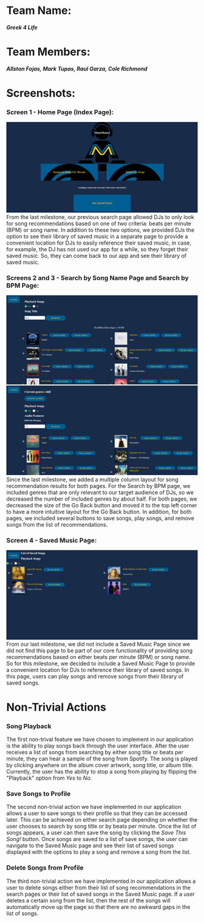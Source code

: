 # Team Name: 
___Greek 4 Life___

# Team Members: 
___Allston Fojas, Mark Tupas, Raul Garza, Cole Richmond___

# Screenshots:
### Screen 1 - Home Page (Index Page):
![Screenshot](/milestone4_pics/index.JPG)
From the last milestone, our previous search page allowed DJs to only look for song recommendations based on one of two criteria: beats per minute (BPM) or song name. In addition to these two options, we provided DJs the option to see their library of saved music in a separate page to provide a convenient location for DJs to easily reference their saved music, in case, for example, the DJ has not used our app for a while, so they forget their saved music. So, they can come back to our app and see their library of saved music.

### Screens 2 and 3 - Search by Song Name Page and Search by BPM Page:
![Screenshot](/milestone4_pics/search_by_song.JPG)
![Screenshot](/milestone4_pics/search_by_bpm.JPG)
Since the last milestone, we added a multiple column layout for song recommendation results for both pages. For the Search by BPM page, we included genres that are only relevant to our target audience of DJs, so we decreased the number of included genres by about half. For both pages, we decreased the size of the Go Back button and moved it to the top left corner to have a more intuitive layout for the Go Back button. In addition, for both pages, we included several buttons to save songs, play songs, and remove songs from the list of recommendations.

### Screen 4 - Saved Music Page:
![Screenshot](/milestone4_pics/saved_music.JPG)
From our last milestone, we did not include a Saved Music Page since we did not find this page to be part of our core functionality of providing song recommendations based on either beats per minute (BPM) or song name. So for this milestone, we decided to include a Saved Music Page to provide a convenient location for DJs to reference their library of saved songs. In this page, users can play songs and remove songs from their library of saved songs.

# Non-Trivial Actions

### Song Playback

The first non-trival feature we have chosen to implement in our application is the ability to play songs back through the user interface. After the user receives a list of songs from searching by either song title or beats per minute, they can hear a sample of the song from Spotify. The song is played by clicking anywhere on the album cover artwork, song title, or album title. Currently, the user has the ability to stop a song from playing by flipping the "Playback" option from *Yes* to *No*.

### Save Songs to Profile

The second non-trivial action we have implemented in our application allows a user to save songs to their profile so that they can be accessed later. This can be achieved on either search page depending on whether the user chooses to search by song title or by beats per minute. Once the list of songs appears, a user can then save the song by clicking the *Save This Song!* button. Once songs are saved to a list of save songs, the user can navigate to the Saved Music page and see their list of saved songs displayed with the options to play a song and remove a song from the list.

### Delete Songs from Profile

The third non-trivial action we have implemented in our application allows a user to delete songs either from their list of song recommendations in the search pages or their list of saved songs in the Saved Music page. If a user deletes a certain song from the list, then the rest of the songs will automatically move up the page so that there are no awkward gaps in the list of songs.
